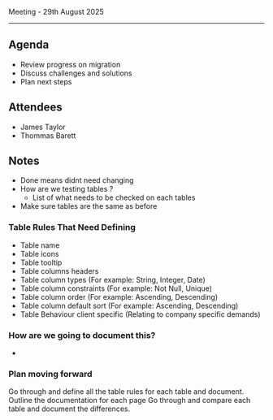 Meeting - 29th August 2025

---

## Agenda

- Review progress on migration
- Discuss challenges and solutions
- Plan next steps

## Attendees

- James Taylor
- Thommas Barett

## Notes

- Done means didnt need changing
- How are we testing tables ?
  - List of what needs to be checked on each tables
- Make sure tables are the same as before

### Table Rules That Need Defining

- Table name
- Table icons
- Table tooltip
- Table columns headers
- Table column types (For example: String, Integer, Date)
- Table column constraints (For example: Not Null, Unique)
- Table column order (For example: Ascending, Descending)
- Table column default sort (For example: Ascending, Descending)
- Table Behaviour client specific (Relating to company specific demands)

### How are we going to document this?

-

### Plan moving forward

Go through and define all the table rules for each table and document.
Outline the documentation for each page
Go through and compare each table and document the differences.
